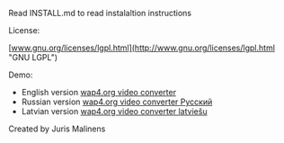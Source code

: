 
Read INSTALL.md to read instalaltion instructions

License:


[www.gnu.org/licenses/lgpl.html](http://www.gnu.org/licenses/lgpl.html "GNU LGPL")

Demo:

* English version [wap4.org video converter](http://wap4.org/en "Youtube to mp3, videos to mobile")
* Russian version [wap4.org video converter Русский](http://wap4.org/ru "Youtube to mp3, videos to mobile")
* Latvian version [wap4.org video converter latviešu](http://wap4.org/lv "Youtube to mp3, videoklipi mobilajā")

Created by Juris Malinens